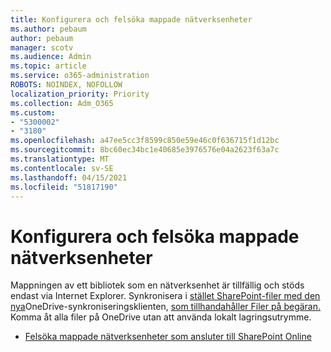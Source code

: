 ```yaml
---
title: Konfigurera och felsöka mappade nätverksenheter
ms.author: pebaum
author: pebaum
manager: scotv
ms.audience: Admin
ms.topic: article
ms.service: o365-administration
ROBOTS: NOINDEX, NOFOLLOW
localization_priority: Priority
ms.collection: Adm_O365
ms.custom:
- "5300002"
- "3180"
ms.openlocfilehash: a47ee5cc3f8599c850e59e46c0f636715f1d12bc
ms.sourcegitcommit: 8bc60ec34bc1e40685e3976576e04a2623f63a7c
ms.translationtype: MT
ms.contentlocale: sv-SE
ms.lasthandoff: 04/15/2021
ms.locfileid: "51817190"
---
```

# <a name="configure-and-troubleshoot-mapped-network-drives"></a>Konfigurera och felsöka mappade nätverksenheter

Mappningen av ett bibliotek som en nätverksenhet är tillfällig och stöds endast via Internet Explorer. Synkronisera i [stället SharePoint-filer med den nya](https://support.office.com/article/6de9ede8-5b6e-4503-80b2-6190f3354a88)OneDrive-synkroniseringsklienten, [som tillhandahåller Filer på begäran.](https://support.office.com/article/0e6860d3-d9f3-4971-b321-7092438fb38e) Komma åt alla filer på OneDrive utan att använda lokalt lagringsutrymme.

- [Felsöka mappade nätverksenheter som ansluter till SharePoint Online](https://docs.microsoft.com/sharepoint/support/administration/troubleshoot-mapped-network-drives)
